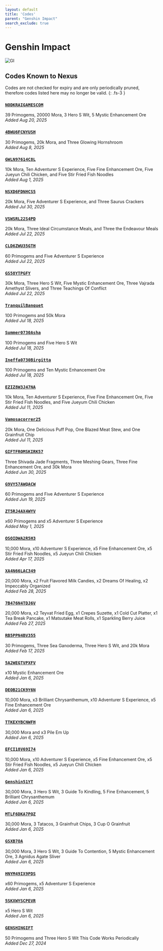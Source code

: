 ```yaml
---
layout: default
title: 'Codes'
parent: "Genshin Impact"
search_exclude: true
---
```


# Genshin Impact

![GI](https://cdn.discordapp.com/emojis/1323743234974814211.png)

## Codes Known to Nexus

Codes are not checked for expiry and are only periodically pruned, therefore codes listed here may no longer be valid.
{: .fs-3 }

### [`NODKRAIGAMESCOM`](https://genshin.hoyoverse.com/en/gift?code=NODKRAIGAMESCOM)

39 Primogems, 20000 Mora, 3 Hero S Wit, 5 Mystic Enhancement Ore<br />*Added Aug 20, 2025*

### [`4BWU6FCNYUSH`](https://genshin.hoyoverse.com/en/gift?code=4BWU6FCNYUSH)

30 Primogems, 20k Mora, and Three Glowing Hornshroom<br />*Added Aug 8, 2025*

### [`GWLN97614C8L`](https://genshin.hoyoverse.com/en/gift?code=GWLN97614C8L)

10k Mora, Ten Adventurer S Experience, Five Fine Enhancement Ore, Five Jueyun Chili Chicken, and Five Stir Fried Fish Noodles<br />*Added Aug 1, 2025*

### [`NSXD6FDNHCS5`](https://genshin.hoyoverse.com/en/gift?code=NSXD6FDNHCS5)

20k Mora, Five Adventurer S Experience, and Three Saurus Crackers<br />*Added Jul 30, 2025*

### [`VSWSRL22S4PD`](https://genshin.hoyoverse.com/en/gift?code=VSWSRL22S4PD)

20k Mora, Three Ideal Circumstance Meals, and Three the Endeavour Meals<br />*Added Jul 22, 2025*

### [`CLD6ZWU35GTH`](https://genshin.hoyoverse.com/en/gift?code=CLD6ZWU35GTH)

60 Primogems and Five Adventurer S Experience<br />*Added Jul 22, 2025*

### [`GS58YTPGFY`](https://genshin.hoyoverse.com/en/gift?code=GS58YTPGFY)

30k Mora, Three Hero S Wit, Five Mystic Enhancement Ore, Three Vajrada Amethyst Slivers, and Three Teachings Of Conflict<br />*Added Jul 22, 2025*

### [`TranquilBanquet`](https://genshin.hoyoverse.com/en/gift?code=TranquilBanquet)

100 Primogems and 50k Mora<br />*Added Jul 18, 2025*

### [`Summer0730Asha`](https://genshin.hoyoverse.com/en/gift?code=Summer0730Asha)

100 Primogems and Five Hero S Wit<br />*Added Jul 18, 2025*

### [`Ineffa0730Birgitta`](https://genshin.hoyoverse.com/en/gift?code=Ineffa0730Birgitta)

100 Primogems and Ten Mystic Enhancement Ore<br />*Added Jul 18, 2025*

### [`EZIZ8W3J47NA`](https://genshin.hoyoverse.com/en/gift?code=EZIZ8W3J47NA)

10k Mora, Ten Adventurer S Experience, Five Fine Enhancement Ore, Five Stir Fried Fish Noodles, and Five Jueyum Chili Chicken<br />*Added Jul 11, 2025*

### [`Vamosacorrer25`](https://genshin.hoyoverse.com/en/gift?code=Vamosacorrer25)

20k Mora, One Delicious Puff Pop, One Blazed Meat Stew, and One Grainfruit Chip<br />*Added Jul 11, 2025*

### [`GIFTFROMSKIRK57`](https://genshin.hoyoverse.com/en/gift?code=GIFTFROMSKIRK57)

Three Shivada Jade Fragments, Three Meshing Gears, Three Fine Enhancement Ore, and 30k Mora<br />*Added Jun 30, 2025*

### [`G9VY57AWQACW`](https://genshin.hoyoverse.com/en/gift?code=G9VY57AWQACW)

60 Primogems and Five Adventurer S Experience<br />*Added Jun 19, 2025*

### [`ZT5RJ4AX4WYV`](https://genshin.hoyoverse.com/en/gift?code=ZT5RJ4AX4WYV)

x60 Primogems and x5 Adventurer S Experience<br />*Added May 1, 2025*

### [`OSOIDWA2R5H3`](https://genshin.hoyoverse.com/en/gift?code=OSOIDWA2R5H3)

10,000 Mora, x10 Adventurer S Experience, x5 Fine Enhancement Ore, x5 Stir Fried Fish Noodles, x5 Jueyun Chili Chicken<br />*Added Apr 17, 2025*

### [`XA4N66LAC349`](https://genshin.hoyoverse.com/en/gift?code=XA4N66LAC349)

20,000 Mora, x2 Fruit Flavored Milk Candies, x2 Dreams Of Healing, x2 Impeccably Organized<br />*Added Feb 28, 2025*

### [`7B476N4TDJ6V`](https://genshin.hoyoverse.com/en/gift?code=7B476N4TDJ6V)

20,000 Mora, x2 Teyvat Fried Egg, x1 Crepes Suzette, x1 Cold Cut Platter, x1 Tea Break Pancake, x1 Matsutake Meat Rolls, x1 Sparkling Berry Juice<br />*Added Feb 27, 2025*

### [`RB5PPN4BV355`](https://genshin.hoyoverse.com/en/gift?code=RB5PPN4BV355)

30 Primogems, Three Sea Ganoderma, Three Hero S Wit, and 20k Mora<br />*Added Feb 17, 2025*

### [`5A2WEGTVPXFV`](https://genshin.hoyoverse.com/en/gift?code=5A2WEGTVPXFV)

x10 Mystic Enhancement Ore<br />*Added Jan 6, 2025*

### [`DEOB21CK9Y6N`](https://genshin.hoyoverse.com/en/gift?code=DEOB21CK9Y6N)

10,000 Mora, x3 Brilliant Chrysanthemum, x10 Adventurer S Experience, x5 Fine Enhancement Ore<br />*Added Jan 6, 2025*

### [`TTKEXYBCNWFH`](https://genshin.hoyoverse.com/en/gift?code=TTKEXYBCNWFH)

30,000 Mora and x3 Pile  Em Up<br />*Added Jan 6, 2025*

### [`EFCI18V69I74`](https://genshin.hoyoverse.com/en/gift?code=EFCI18V69I74)

10,000 Mora, x10 Adventurer S Experience, x5 Fine Enhancement Ore, x5 Stir Fried Fish Noodles, x5 Jueyun Chili Chicken<br />*Added Jan 6, 2025*

### [`Genshin51YT`](https://genshin.hoyoverse.com/en/gift?code=Genshin51YT)

30,000 Mora, 3 Hero S Wit, 3 Guide To Kindling, 5 Fine Enhancement, 5 Brilliant Chrysanthemum<br />*Added Jan 6, 2025*

### [`MTLF6DKA7PQZ`](https://genshin.hoyoverse.com/en/gift?code=MTLF6DKA7PQZ)

30,000 Mora, 3 Tatacos, 3 Grainfruit Chips, 3 Cup O Grainfruit<br />*Added Jan 6, 2025*

### [`GSXB7OA`](https://genshin.hoyoverse.com/en/gift?code=GSXB7OA)

30,000 Mora, 3 Hero S Wit, 3 Guide To Contention, 5 Mystic Enhancement Ore, 3 Agnidus Agate Sliver<br />*Added Jan 6, 2025*

### [`HNYM49IX9PDS`](https://genshin.hoyoverse.com/en/gift?code=HNYM49IX9PDS)

x60 Primogems, x5 Adventurer S Experience<br />*Added Jan 6, 2025*

### [`5SKXWYSCPEVR`](https://genshin.hoyoverse.com/en/gift?code=5SKXWYSCPEVR)

x5 Hero S Wit<br />*Added Jan 6, 2025*

### [`GENSHINGIFT`](https://genshin.hoyoverse.com/en/gift?code=GENSHINGIFT)

50 Primogems and Three Hero S Wit  This Code Works Periodically<br />*Added Dec 27, 2024*